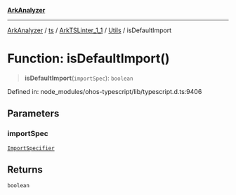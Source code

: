 [**ArkAnalyzer**](../../../../../../../../README.md)

***

[ArkAnalyzer](../../../../../../../../globals.md) / [ts](../../../../../README.md) / [ArkTSLinter\_1\_1](../../../README.md) / [Utils](../README.md) / isDefaultImport

# Function: isDefaultImport()

> **isDefaultImport**(`importSpec`): `boolean`

Defined in: node\_modules/ohos-typescript/lib/typescript.d.ts:9406

## Parameters

### importSpec

[`ImportSpecifier`](../../../../../interfaces/ImportSpecifier.md)

## Returns

`boolean`
